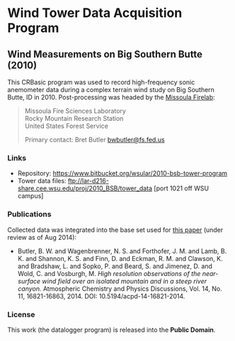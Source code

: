 Wind Tower Data Acquisition Program
===================================

Wind Measurements on Big Southern Butte (2010)
----------------------------------------------

This CRBasic program was used to record high-frequency sonic anemometer data 
during a complex terrain wind study on Big Southern Butte, ID in 2010. 
Post-processing was headed by the [Missoula Firelab](http://www.firelab.org):

> Missoula Fire Sciences Laboratory  
> Rocky Mountain Research Station  
> United States Forest Service  
>
> Primary contact: Bret Butler <bwbutler@fs.fed.us>

### Links

* Repository: <https://www.bitbucket.org/wsular/2010-bsb-tower-program>
* Tower data files: <ftp://lar-d216-share.cee.wsu.edu/proj/2010_BSB/tower_data>
  [port 1021 off WSU campus]
  
### Publications 
Collected data was integrated into the base set used for 
[this paper](http://www.atmos-chem-phys-discuss.net/14/16821/2014/)
(under review as of Aug 2014):

* Butler, B. W. and Wagenbrenner, N. S. and Forthofer, J. M. and Lamb, B. K. 
  and Shannon, K. S. and Finn, D. and Eckman, R. M. and Clawson, K. and 
  Bradshaw, L. and Sopko, P. and Beard, S. and Jimenez, D. and Wold, C. and 
  Vosburgh, M. *High resolution observations of the near-surface wind field 
  over an isolated mountain and in a steep river canyon.* Atmospheric 
  Chemistry and Physics Discussions, Vol. 14, No. 11, 16821-16863, 2014. 
  DOI: 10.5194/acpd-14-16821-2014.

### License

This work (the datalogger program) is released into the **Public Domain**.
